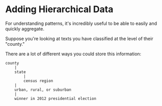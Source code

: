 # Adding Hierarchical Data

For understanding patterns, it's incredibly useful to be able to easily and quickly aggregate.

Suppose you're looking at texts you have classified at the level of their "county."

There are a lot of different ways you could store this information:

```
county
    |
    state
        |
        census region
    |
    urban, rural, or suburban
    |
    winner in 2012 presidential election
```

